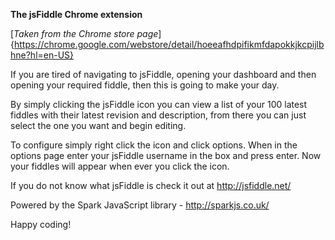 **The jsFiddle Chrome extension**

[*Taken from the Chrome store page*]{https://chrome.google.com/webstore/detail/hoeeafhdpifikmfdapokkjkcpijlbhne?hl=en-US}

If you are tired of navigating to jsFiddle, opening your dashboard and then opening your required fiddle, then this is going to make your day.

By simply clicking the jsFiddle icon you can view a list of your 100 latest fiddles with their latest revision and description, from there you can just select the one you want and begin editing.

To configure simply right click the icon and click options. When in the options page enter your jsFiddle username in the box and press enter. Now your fiddles will appear when ever you click the icon.

If you do not know what jsFiddle is check it out at http://jsfiddle.net/

Powered by the Spark JavaScript library - http://sparkjs.co.uk/

Happy coding!